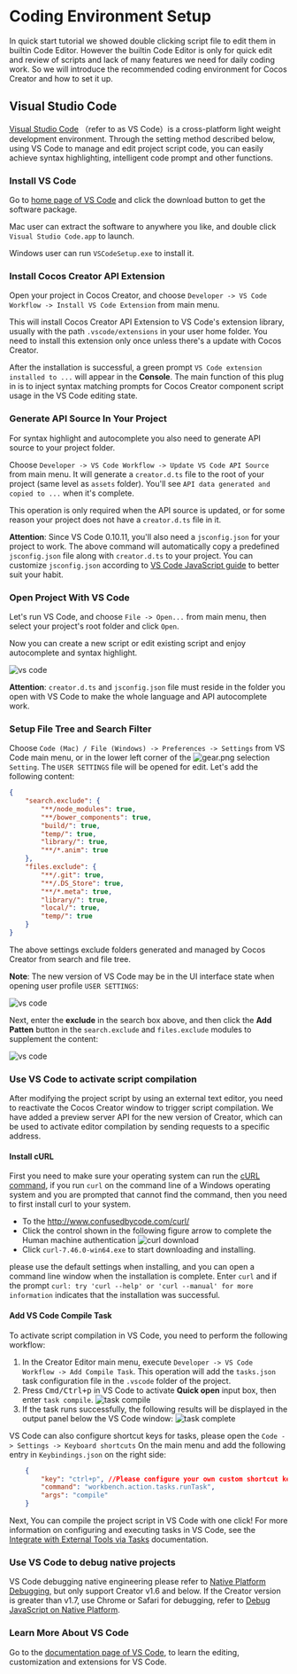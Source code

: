# Coding Environment Setup

In quick start tutorial we showed double clicking script file to edit them in builtin Code Editor. However the builtin Code Editor is only for quick edit and review of scripts and lack of many features we need for daily coding work. So we will introduce the recommended coding environment for Cocos Creator and how to set it up.

## Visual Studio Code

[Visual Studio Code](https://code.visualstudio.com/) （refer to as VS Code）is a cross-platform light weight development environment. Through the setting method described below, using VS Code to manage and edit project script code, you can easily achieve syntax highlighting, intelligent code prompt and other functions.

### Install VS Code

Go to [home page of VS Code](https://code.visualstudio.com/) and click the download button to get the software package.

Mac user can extract the software to anywhere you like, and double click `Visual Studio Code.app` to launch.

Windows user can run `VSCodeSetup.exe` to install it.

### Install Cocos Creator API Extension

Open your project in Cocos Creator, and choose `Developer -> VS Code Workflow -> Install VS Code Extension` from main menu.

This will install Cocos Creator API Extension to VS Code's extension library, usually with the path `.vscode/extensions` in your user home folder. You need to install this extension only once unless there's a update with Cocos Creator.

After the installation is successful, a green prompt `VS Code extension installed to ...` will appear in the **Console**. The main function of this plug in is to inject syntax matching prompts for Cocos Creator component script usage in the VS Code editing state.

### Generate API Source In Your Project

For syntax highlight and autocomplete you also need to generate API source to your project folder.

Choose `Developer -> VS Code Workflow -> Update VS Code API Source` from main menu. It will generate a `creator.d.ts` file to the root of your project (same level as `assets` folder). You'll see `API data generated and copied to ...` when it's complete.

This operation is only required when the API source is updated, or for some reason your project does not have a `creator.d.ts` file in it.

**Attention**: Since VS Code 0.10.11, you'll also need a `jsconfig.json` for your project to work. The above command will automatically copy a predefined `jsconfig.json` file along with `creator.d.ts` to your project. You can customize `jsconfig.json` according to [VS Code JavaScript guide](http://code.visualstudio.com/docs/languages/javascript) to better suit your habit.

### Open Project With VS Code

Let's run VS Code, and choose `File -> Open...` from main menu, then select your project's root folder and click `Open`.

Now you can create a new script or edit existing script and enjoy autocomplete and syntax highlight.

![vs code](coding-setup/vscode.png)

**Attention**: `creator.d.ts` and `jsconfig.json` file must reside in the folder you open with VS Code to make the whole language and API autocomplete work.

### Setup File Tree and Search Filter

Choose `Code (Mac) / File (Windows) -> Preferences -> Settings` from VS Code main menu, or in the lower left corner of the ![gear.png](coding-setup/gear.png) selection `Setting`. The `USER SETTINGS` file will be opened for edit. Let's add the following content:

```json
{
    "search.exclude": {
        "**/node_modules": true,
        "**/bower_components": true,
        "build/": true,
        "temp/": true,
        "library/": true,
        "**/*.anim": true
    },
    "files.exclude": {
        "**/.git": true,
        "**/.DS_Store": true,
        "**/*.meta": true,
        "library/": true,
        "local/": true,
        "temp/": true
    }
}
```

The above settings exclude folders generated and managed by Cocos Creator from search and file tree.

**Note**: The new version of VS Code may be in the UI interface state when opening user profile `USER SETTINGS`:

![vs code](coding-setup/vs_code_1.png)

Next, enter the **exclude** in the search box above, and then click the **Add Patten** button in the `search.exclude` and `files.exclude` modules to supplement the content:

![vs code](coding-setup/vs_code_2.png)

### Use VS Code to activate script compilation

After modifying the project script by using an external text editor, you need to reactivate the Cocos Creator window to trigger script compilation. We have added a preview server API for the new version of Creator, which can be used to activate editor compilation by sending requests to a specific address.

#### Install cURL

First you need to make sure your operating system can run the [cURL command](https://curl.haxx.se/),
if you run `curl` on the command line of a Windows operating system and you are prompted that cannot find the command, then you need to first install curl to your system.

- To the <http://www.confusedbycode.com/curl/>
- Click the control shown in the following figure arrow to complete the Human machine authentication
    ![curl download](coding-setup/curl_download.jpg)
- Click `curl-7.46.0-win64.exe` to start downloading and installing.

please use the default settings when installing, and you can open a command line window when the installation is complete. Enter `curl` and if the prompt `curl: try 'curl --help' or 'curl --manual' for more information` indicates that the installation was successful.

#### Add VS Code Compile Task

To activate script compilation in VS Code, you need to perform the following workflow:

1. In the Creator Editor main menu, execute `Developer -> VS Code Workflow -> Add Compile Task`. This operation will add the `tasks.json` task configuration file in the `.vscode` folder of the project.
2. Press <kbd>Cmd/Ctrl+p</kbd> in VS Code to activate **Quick open** input box, then enter `task compile`.
    ![task compile](coding-setup/run_task.png)
3. If the task runs successfully, the following results will be displayed in the output panel below the VS Code window:
    ![task complete](coding-setup/task_output.png)

VS Code can also configure shortcut keys for tasks, please open the `Code -> Settings -> Keyboard shortcuts` On the main menu and add the following entry in `Keybindings.json` on the right side:

```json
    {
        "key": "ctrl+p", //Please configure your own custom shortcut keys
        "command": "workbench.action.tasks.runTask",
        "args": "compile"
    }
```

Next, You can compile the project script in VS Code with one click! For more information on configuring and executing tasks in VS Code, see the [Integrate with External Tools via Tasks](https://code.visualstudio.com/docs/editor/tasks) documentation.

<!--
### Use VS Code to debug web games

VS Code has excellent debug capability, we can debug the Web version of the game program directly in the source project in VS Code.

First we need to install:

- [Chrome (Google Chrome)] (https://www.google.com/chrome/)
- VS Code extension: Debugger for Chrome

To install the VS Code extension, click on the 'Extensions' button in the left navigation bar of the VS Code to open the Extensions panel and enter `Debugger for Chrome` in the search box and click `Install` to continue. After installation, you may need to restart VS Code to take effect.

Next, in the Cocos Creator editor main menu, execute the `VS Code Workflow -> Add Chrome Debug Setting`. This menu command adds a `.vscode/launch.json` file to your project folder as the debugger configuration. Then in VS Code you can click `Debug` button on the left sidebar to open the Debug panel, and in the top of the debug configuration, select `Creator Debug: Launch Chrome`, and then click the green start button to start debugging.

Debugging process depends on the Cocos Creator editor built-in Web server, so you need to have the editor running for debug to work. If the editor uses non-default port to preview the game, you need to manually modify the `url` field in `launch.json` to add up the correct port.

We can directly add breakpoint in the source files, make changes, recompile and continue debugging process. This workflow is more convenient and friendly than using the built-in DevTools of Chrome.
-->

### Use VS Code to debug native projects

VS Code debugging native engineering please refer to [Native Platform Debugging](../publish/debug-native.md), but only support Creator v1.6 and below. If the Creator version is greater than v1.7, use Chrome or Safari for debugging, refer to [Debug JavaScript on Native Platform](../publish/debug-jsb.md).

### Learn More About VS Code

Go to the [documentation page of VS Code](https://code.visualstudio.com/Docs), to learn the editing, customization and extensions for VS Code.